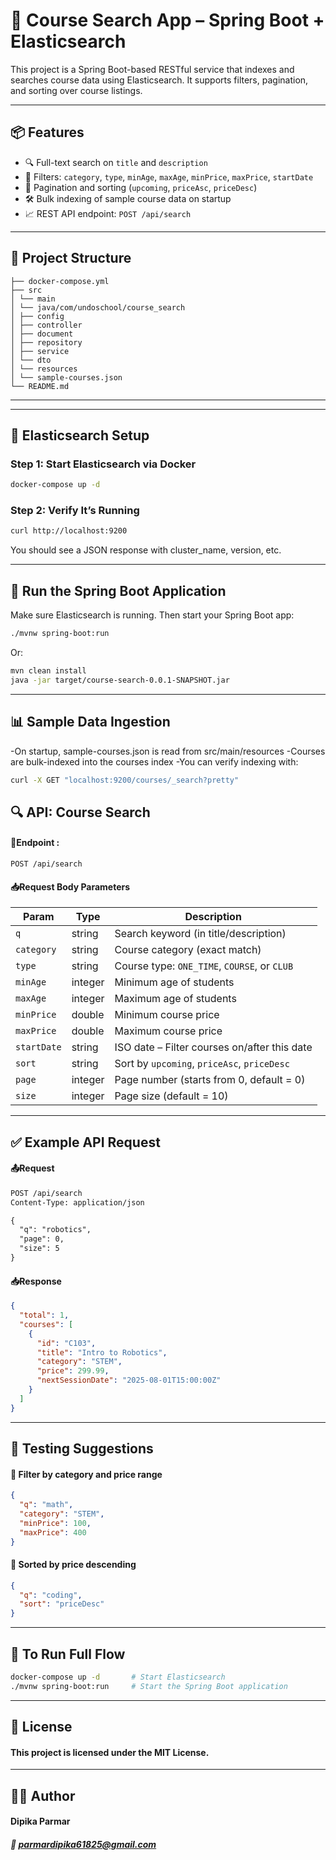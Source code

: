 # 🚀 Course Search App – Spring Boot + Elasticsearch

This project is a Spring Boot-based RESTful service that indexes and searches course data using Elasticsearch. It supports filters, pagination, and sorting over course listings.

---

## 📦 Features

- 🔍 Full-text search on `title` and `description`
- 🎯 Filters: `category`, `type`, `minAge`, `maxAge`, `minPrice`, `maxPrice`, `startDate`
- 📄 Pagination and sorting (`upcoming`, `priceAsc`, `priceDesc`)
- 🛠 Bulk indexing of sample course data on startup
- 📈 REST API endpoint: `POST /api/search`

---

## 📁 Project Structure
```
├── docker-compose.yml
├── src
│ └── main
│ └── java/com/undoschool/course_search
│ ├── config
│ ├── controller
│ ├── document
│ ├── repository
│ ├── service
│ └── dto
│ └── resources
│ └── sample-courses.json
└── README.md
```

---


---

## 🐳 Elasticsearch Setup

### Step 1: Start Elasticsearch via Docker

```bash
docker-compose up -d
```

### Step 2:  Verify It’s Running
```bash
curl http://localhost:9200
```
You should see a JSON response with cluster_name, version, etc.

---

## 🚀 Run the Spring Boot Application
Make sure Elasticsearch is running. Then start your Spring Boot app:

```bash
./mvnw spring-boot:run
```
Or:

```bash
mvn clean install
java -jar target/course-search-0.0.1-SNAPSHOT.jar

```

---

## 📊 Sample Data Ingestion

-On startup, sample-courses.json is read from src/main/resources
-Courses are bulk-indexed into the courses index
-You can verify indexing with:

```bash
curl -X GET "localhost:9200/courses/_search?pretty"

```

## 🔍 API: Course Search

#### 📌Endpoint :

```http
POST /api/search
```

#### 📥Request Body Parameters

| Param       | Type    | Description                                  |
| ----------- | ------- | -------------------------------------------- |
| `q`         | string  | Search keyword (in title/description)        |
| `category`  | string  | Course category (exact match)                |
| `type`      | string  | Course type: `ONE_TIME`, `COURSE`, or `CLUB` |
| `minAge`    | integer | Minimum age of students                      |
| `maxAge`    | integer | Maximum age of students                      |
| `minPrice`  | double  | Minimum course price                         |
| `maxPrice`  | double  | Maximum course price                         |
| `startDate` | string  | ISO date – Filter courses on/after this date |
| `sort`      | string  | Sort by `upcoming`, `priceAsc`, `priceDesc`  |
| `page`      | integer | Page number (starts from 0, default = 0)     |
| `size`      | integer | Page size (default = 10)                     |

---

## ✅ Example API Request

#### 📤Request

```html
POST /api/search
Content-Type: application/json

{
  "q": "robotics",
  "page": 0,
  "size": 5
}
```

#### 📥Response

```json
{
  "total": 1,
  "courses": [
    {
      "id": "C103",
      "title": "Intro to Robotics",
      "category": "STEM",
      "price": 299.99,
      "nextSessionDate": "2025-08-01T15:00:00Z"
    }
  ]
}
```

---

## 🧪 Testing Suggestions

#### 🔹 Filter by category and price range

```json
{
  "q": "math",
  "category": "STEM",
  "minPrice": 100,
  "maxPrice": 400
}
```

#### 🔹 Sorted by price descending

```json
{
  "q": "coding",
  "sort": "priceDesc"
}
```

---

## 🔄 To Run Full Flow

```bash
docker-compose up -d       # Start Elasticsearch
./mvnw spring-boot:run     # Start the Spring Boot application
```
---

## 🤝 License
#### This project is licensed under the MIT License.

---

## 👩‍💻 Author
#### Dipika Parmar
##### 📧 parmardipika61825@gmail.com



















